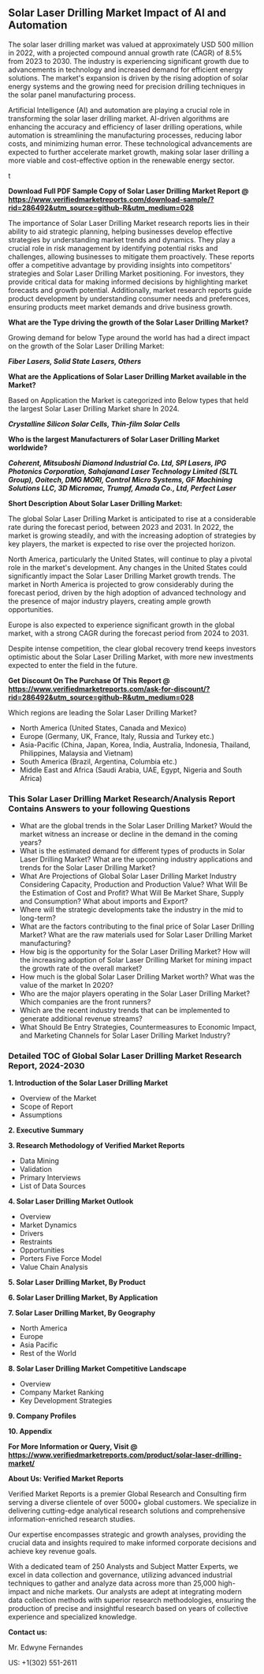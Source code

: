 <h2>Solar Laser Drilling Market Impact of AI and Automation</h2><p>The solar laser drilling market was valued at approximately USD 500 million in 2022, with a projected compound annual growth rate (CAGR) of 8.5% from 2023 to 2030. The industry is experiencing significant growth due to advancements in technology and increased demand for efficient energy solutions. The market's expansion is driven by the rising adoption of solar energy systems and the growing need for precision drilling techniques in the solar panel manufacturing process.</p><p>Artificial Intelligence (AI) and automation are playing a crucial role in transforming the solar laser drilling market. AI-driven algorithms are enhancing the accuracy and efficiency of laser drilling operations, while automation is streamlining the manufacturing processes, reducing labor costs, and minimizing human error. These technological advancements are expected to further accelerate market growth, making solar laser drilling a more viable and cost-effective option in the renewable energy sector.</p>t</p><p id="" class=""><strong>Download Full PDF Sample Copy of Solar Laser Drilling Market Report @ <a href="https://www.verifiedmarketreports.com/download-sample/?rid=286492&utm_source=github-R&utm_medium=028" target="_blank">https://www.verifiedmarketreports.com/download-sample/?rid=286492&utm_source=github-R&utm_medium=028</a></strong></p><p>The importance of&nbsp;Solar Laser Drilling Market research reports lies in their ability to aid strategic planning, helping businesses develop effective strategies by understanding market trends and dynamics. They play a crucial role in risk management by identifying potential risks and challenges, allowing businesses to mitigate them proactively. These reports offer a competitive advantage by providing insights into competitors' strategies and Solar Laser Drilling Market positioning. For investors, they provide critical data for making informed decisions by highlighting market forecasts and growth potential. Additionally, market research reports guide product development by understanding consumer needs and preferences, ensuring products meet market demands and drive business growth.</p><p><strong>What are the&nbsp;Type driving the growth of the Solar Laser Drilling Market?</strong></p><p id="" class="">Growing demand for below Type around the world has had a direct impact on the growth of the Solar Laser Drilling Market:</p><em><strong>Fiber Lasers, Solid State Lasers, Others</strong></em></p><strong>What are the&nbsp;Applications&nbsp;of Solar Laser Drilling Market available in the Market?</strong></p><p id="" class="">Based on Application the Market is categorized into Below types that held the largest Solar Laser Drilling Market share In 2024.</p><em><strong>Crystalline Silicon Solar Cells, Thin-film Solar Cells</strong></em></p><strong>Who is the largest Manufacturers of Solar Laser Drilling Market worldwide?</strong></p><p><em><strong>Coherent, Mitsuboshi Diamond Industrial Co. Ltd, SPI Lasers, IPG Photonics Corporation, Sahajanand Laser Technology Limited (SLTL Group), Ooitech, DMG MORI, Control Micro Systems, GF Machining Solutions LLC, 3D Micromac, Trumpf, Amada Co., Ltd, Perfect Laser</strong></em></p><p id="" class=""><strong>Short Description About Solar Laser Drilling Market:</strong></p><p>The global Solar Laser Drilling Market is anticipated to rise at a considerable rate during the forecast period, between 2023 and 2031. In 2022, the market is growing steadily, and with the increasing adoption of strategies by key players, the market is expected to rise over the projected horizon.</p><p>North America, particularly the United States, will continue to play a pivotal role in the market's development. Any changes in the United States could significantly impact the Solar Laser Drilling Market growth trends. The market in North America is projected to grow considerably during the forecast period, driven by the high adoption of advanced technology and the presence of major industry players, creating ample growth opportunities.</p><p>Europe is also expected to experience significant growth in the global market, with a strong CAGR during the forecast period from 2024 to 2031.</p><p>Despite intense competition, the clear global recovery trend keeps investors optimistic about the Solar Laser Drilling Market, with more new investments expected to enter the field in the future.</p><p id="" class=""><strong>Get Discount On The Purchase Of This Report @ <a href="https://www.verifiedmarketreports.com/ask-for-discount/?rid=286492&utm_source=github-R&utm_medium=028" target="_blank">https://www.verifiedmarketreports.com/ask-for-discount/?rid=286492&utm_source=github-R&utm_medium=028</a></strong></p>Which regions are leading the Solar Laser Drilling Market?</p><ul><li>North America (United States, Canada and Mexico)</li><li>Europe (Germany, UK, France, Italy, Russia and Turkey etc.)</li><li>Asia-Pacific (China, Japan, Korea, India, Australia, Indonesia, Thailand, Philippines, Malaysia and Vietnam)</li><li>South America (Brazil, Argentina, Columbia etc.)</li><li>Middle East and Africa (Saudi Arabia, UAE, Egypt, Nigeria and South Africa)</li></ul><h3 id="" class="">This Solar Laser Drilling Market Research/Analysis Report Contains Answers to your following Questions</h3><ul><li>What are the global trends in the Solar Laser Drilling Market? Would the market witness an increase or decline in the demand in the coming years?</li><li>What is the estimated demand for different types of products in Solar Laser Drilling Market? What are the upcoming industry applications and trends for the Solar Laser Drilling Market?</li><li>What Are Projections of Global Solar Laser Drilling Market Industry Considering Capacity, Production and Production Value? What Will Be the Estimation of Cost and Profit? What Will Be Market Share, Supply and Consumption? What about imports and Export?</li><li>Where will the strategic developments take the industry in the mid to long-term?</li><li>What are the factors contributing to the final price of Solar Laser Drilling Market? What are the raw materials used for Solar Laser Drilling Market manufacturing?</li><li>How big is the opportunity for the Solar Laser Drilling Market? How will the increasing adoption of Solar Laser Drilling Market for mining impact the growth rate of the overall market?</li><li>How much is the global Solar Laser Drilling Market worth? What was the value of the market In 2020?</li><li>Who are the major players operating in the Solar Laser Drilling Market? Which companies are the front runners?</li><li>Which are the recent industry trends that can be implemented to generate additional revenue streams?</li><li>What Should Be Entry Strategies, Countermeasures to Economic Impact, and Marketing Channels for Solar Laser Drilling Market Industry?</li></ul><h3 id="" class="">Detailed TOC of Global Solar Laser Drilling Market Research Report, 2024-2030</h3><p id="" class=""><strong>1. Introduction of the Solar Laser Drilling Market</strong></p><ul><li>Overview of the Market</li><li>Scope of Report</li><li>Assumptions</li></ul><p id="" class=""><strong>2. Executive Summary</strong></p><p id="" class=""><strong>3. Research Methodology of Verified Market Reports</strong></p><ul><li>Data Mining</li><li>Validation</li><li>Primary Interviews</li><li>List of Data Sources</li></ul><p id="" class=""><strong>4. Solar Laser Drilling Market Outlook</strong></p><ul><li>Overview</li><li>Market Dynamics</li><li>Drivers</li><li>Restraints</li><li>Opportunities</li><li>Porters Five Force Model</li><li>Value Chain Analysis</li></ul><p id="" class=""><strong>5. Solar Laser Drilling Market, By Product</strong></p><p id="" class=""><strong>6. Solar Laser Drilling Market, By Application</strong></p><p id="" class=""><strong>7. Solar Laser Drilling Market, By Geography</strong></p><ul><li>North America</li><li>Europe</li><li>Asia Pacific</li><li>Rest of the World</li></ul><p id="" class=""><strong>8. Solar Laser Drilling Market Competitive Landscape</strong></p><ul><li>Overview</li><li>Company Market Ranking</li><li>Key Development Strategies</li></ul><p id="" class=""><strong>9. Company Profiles</strong></p><p id="" class=""><strong>10. Appendix</strong></p><p id="" class=""><strong>For More Information or Query, Visit @ <a href="https://www.verifiedmarketreports.com/product/solar-laser-drilling-market/" target="_blank">https://www.verifiedmarketreports.com/product/solar-laser-drilling-market/</a></strong></p><p id="" class=""><strong>About Us: Verified Market Reports</strong></p><p id="" class="">Verified Market Reports is a premier Global Research and Consulting firm serving a diverse clientele of over 5000+ global customers. We specialize in delivering cutting-edge analytical research solutions and comprehensive information-enriched research studies.</p><p id="" class="">Our expertise encompasses strategic and growth analyses, providing the crucial data and insights required to make informed corporate decisions and achieve key revenue goals.</p><p id="" class="">With a dedicated team of 250 Analysts and Subject Matter Experts, we excel in data collection and governance, utilizing advanced industrial techniques to gather and analyze data across more than 25,000 high-impact and niche markets. Our analysts are adept at integrating modern data collection methods with superior research methodologies, ensuring the production of precise and insightful research based on years of collective experience and specialized knowledge.</p><p id="" class=""><strong>Contact us:</strong></p><p id="" class="">Mr. Edwyne Fernandes</p><p id="" class="">US: +1(302) 551-2611</p>
